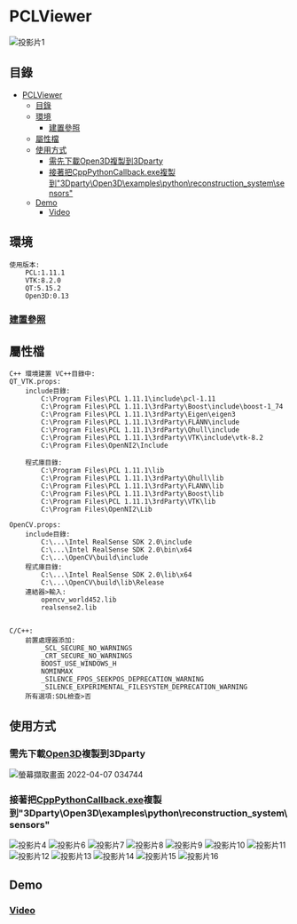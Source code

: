 
# PCLViewer
![投影片1](https://user-images.githubusercontent.com/43975713/162055204-814ea64a-cebf-4c04-a4b8-a122c0a033ba.JPG)

## 目錄

- [PCLViewer](#pclviewer)
	- [目錄](#目錄)
	- [環境](#環境)
		- [建置參照](#建置參照)
	- [屬性檔](#屬性檔)
	- [使用方式](#使用方式)
		- [需先下載Open3D複製到3Dparty](#需先下載open3d複製到3dparty)
		- [接著把CppPythonCallback.exe複製到"3Dparty\Open3D\examples\python\reconstruction_system\sensors"](#接著把cpppythoncallbackexe複製到3dpartyopen3dexamplespythonreconstruction_systemsensors)
	- [Demo](#demo)
		- [Video](#video)
## 環境
```
使用版本:
	PCL:1.11.1
	VTK:8.2.0
	QT:5.15.2
	Open3D:0.13
```
### [建置參照](https://blog.csdn.net/qq_21095573/article/details/107505585)

## 屬性檔
```
C++ 環境建置 VC++目錄中:
QT_VTK.props:
	include目錄:
		C:\Program Files\PCL 1.11.1\include\pcl-1.11
		C:\Program Files\PCL 1.11.1\3rdParty\Boost\include\boost-1_74
		C:\Program Files\PCL 1.11.1\3rdParty\Eigen\eigen3
		C:\Program Files\PCL 1.11.1\3rdParty\FLANN\include
		C:\Program Files\PCL 1.11.1\3rdParty\Qhull\include
		C:\Program Files\PCL 1.11.1\3rdParty\VTK\include\vtk-8.2
		C:\Program Files\OpenNI2\Include

	程式庫目錄:
		C:\Program Files\PCL 1.11.1\lib
		C:\Program Files\PCL 1.11.1\3rdParty\Qhull\lib
		C:\Program Files\PCL 1.11.1\3rdParty\FLANN\lib
		C:\Program Files\PCL 1.11.1\3rdParty\Boost\lib
		C:\Program Files\PCL 1.11.1\3rdParty\VTK\lib
		C:\Program Files\OpenNI2\Lib
		
OpenCV.props:
	include目錄:
		C:\...\Intel RealSense SDK 2.0\include
		C:\...\Intel RealSense SDK 2.0\bin\x64
		C:\...\OpenCV\build\include
	程式庫目錄:
		C:\...\Intel RealSense SDK 2.0\lib\x64
		C:\...\OpenCV\build\lib\Release
	連結器>輸入:
		opencv_world452.lib
		realsense2.lib


C/C++:
	前置處理器添加:
		_SCL_SECURE_NO_WARNINGS
		_CRT_SECURE_NO_WARNINGS
		BOOST_USE_WINDOWS_H
		NOMINMAX
		_SILENCE_FPOS_SEEKPOS_DEPRECATION_WARNING
		_SILENCE_EXPERIMENTAL_FILESYSTEM_DEPRECATION_WARNING
	所有選項:SDL檢查>否
```
## 使用方式

### 需先下載[Open3D](https://github.com/isl-org/Open3D/releases/tag/v0.15.1)複製到3Dparty

![螢幕擷取畫面 2022-04-07 034744](https://user-images.githubusercontent.com/43975713/162058793-fdb64566-27a7-43dd-81f0-99f55b61571c.png)

### 接著把[CppPythonCallback.exe](https://github.com/azubu23202869/PCLViewer/releases/tag/Ver1.0)複製到"3Dparty\Open3D\examples\python\reconstruction_system\sensors"

![投影片4](https://user-images.githubusercontent.com/43975713/162055233-6bf9fbc9-6a96-4802-ac7b-c184c271b34f.JPG)
![投影片6](https://user-images.githubusercontent.com/43975713/162055580-78f4b2ba-06a1-4f98-836d-284498dfd394.JPG)
![投影片7](https://user-images.githubusercontent.com/43975713/162055612-2e40894f-010d-483c-9515-aa97a88c8ff7.JPG)
![投影片8](https://user-images.githubusercontent.com/43975713/162055638-488272d2-10e7-4539-ae12-3625f4165aa9.JPG)
![投影片9](https://user-images.githubusercontent.com/43975713/162055698-e7a7d4ca-7d79-4f2f-a789-3c26f66c438b.JPG)
![投影片10](https://user-images.githubusercontent.com/43975713/162055729-df807a4a-b85e-409b-a514-f59637efec01.JPG)
![投影片11](https://user-images.githubusercontent.com/43975713/162055755-693b91e5-7beb-4b15-9fae-0ca811450bd0.JPG)
![投影片12](https://user-images.githubusercontent.com/43975713/162055780-64c5a1a5-1848-4755-a8d7-ea4e179f4626.JPG)
![投影片13](https://user-images.githubusercontent.com/43975713/162055805-bd3368f6-d10f-430f-b759-c0cd20fb36e2.JPG)
![投影片14](https://user-images.githubusercontent.com/43975713/162055845-3584d134-dbb9-4c46-8c24-f94fb6635867.JPG)
![投影片15](https://user-images.githubusercontent.com/43975713/162055869-3232502d-42b0-4c3e-b5b8-a2c0f4f14377.JPG)
![投影片16](https://user-images.githubusercontent.com/43975713/162055896-955f54a7-7e03-41a8-8d70-e435bda03260.JPG)

## Demo
### [Video](https://youtu.be/Bo-sm9jQ6aI)
